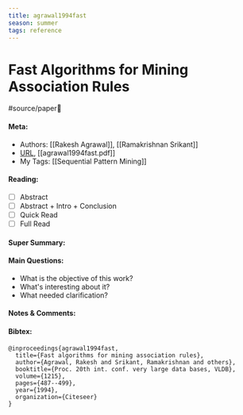 ```yaml
---
title: agrawal1994fast
season: summer
tags: reference
---
```


# Fast Algorithms for Mining Association Rules
#source/paper📑 

#### Meta:
- Authors: [[Rakesh Agrawal]], [[Ramakrishnan Srikant]]
- [URL](https://dl.acm.org/doi/10.5555/645920.672836), [[agrawal1994fast.pdf]]
- My Tags: [[Sequential Pattern Mining]]

#### Reading:
- [ ] Abstract
- [ ] Abstract + Intro + Conclusion
- [ ] Quick Read
- [ ] Full Read

#### Super Summary:


#### Main Questions:
- What is the objective of this work?
- What's interesting about it?
- What needed clarification?

#### Notes & Comments:

#### Bibtex:
```
@inproceedings{agrawal1994fast,
  title={Fast algorithms for mining association rules},
  author={Agrawal, Rakesh and Srikant, Ramakrishnan and others},
  booktitle={Proc. 20th int. conf. very large data bases, VLDB},
  volume={1215},
  pages={487--499},
  year={1994},
  organization={Citeseer}
}
```